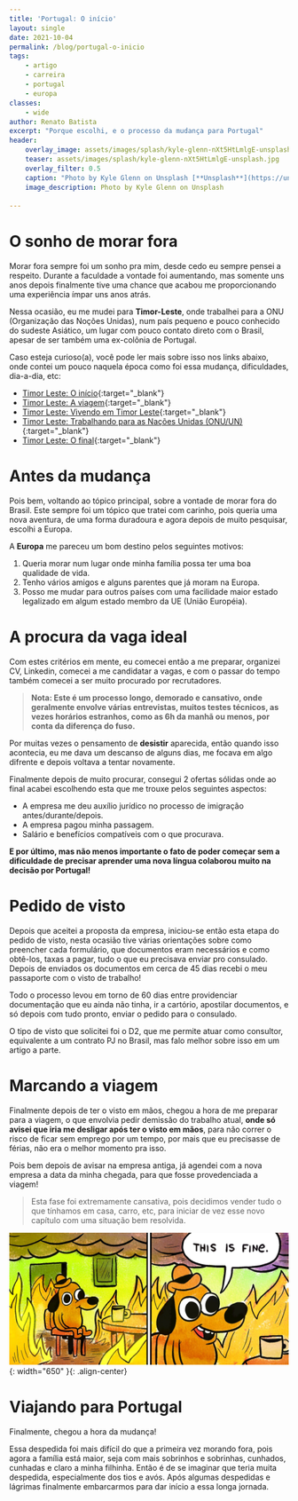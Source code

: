```yaml
---
title: 'Portugal: O início'
layout: single
date: 2021-10-04
permalink: /blog/portugal-o-inicio
tags:
    - artigo
    - carreira
    - portugal
    - europa
classes: 
    - wide
author: Renato Batista
excerpt: "Porque escolhi, e o processo da mudança para Portugal"
header:
    overlay_image: assets/images/splash/kyle-glenn-nXt5HtLmlgE-unsplash.jpg
    teaser: assets/images/splash/kyle-glenn-nXt5HtLmlgE-unsplash.jpg
    overlay_filter: 0.5
    caption: "Photo by Kyle Glenn on Unsplash [**Unsplash**](https://unsplash.com/photos/nXt5HtLmlgE)"
    image_description: Photo by Kyle Glenn on Unsplash

---
```

# O sonho de morar fora

Morar fora sempre foi um sonho pra mim, desde cedo eu sempre pensei a respeito. Durante a faculdade a vontade foi aumentando, mas somente uns anos depois finalmente tive uma chance que acabou me proporcionando uma experiência ímpar uns anos atrás.

Nessa ocasião, eu me mudei para **Timor-Leste**, onde trabalhei para a ONU (Organização das Noções Unidas), num país pequeno e pouco conhecido do sudeste Asiático, um lugar com pouco contato direto com o Brasil, apesar de ser também uma ex-colônia de Portugal.

Caso esteja curioso(a), você pode ler mais sobre isso nos links abaixo, onde contei um pouco naquela época como foi essa mudança, dificuldades, dia-a-dia, etc:

- [Timor Leste: O início](/blog/timor-leste-o-inicio){:target="_blank"}
- [Timor Leste: A viagem](/blog/timor-leste-a-viagem){:target="_blank"}
- [Timor Leste: Vivendo em Timor Leste](/blog/timor-leste-vivendo-em-timor-leste){:target="_blank"}
- [Timor Leste: Trabalhando para as Nações Unidas (ONU/UN)](/blog/timor-leste-trabalhando-para-as-nacoes-unidas){:target="_blank"}
- [Timor Leste: O final](/blog/timor-leste-o-final){:target="_blank"}

# Antes da mudança

Pois bem, voltando ao tópico principal, sobre a vontade de morar fora do Brasil. Este sempre foi um tópico que tratei com carinho, pois queria uma nova aventura, de uma forma duradoura e agora depois de muito pesquisar, escolhi a Europa.

A **Europa** me pareceu um bom destino pelos seguintes motivos:

1. Queria morar num lugar onde minha família possa ter uma boa qualidade de vida.
2. Tenho vários amigos e alguns parentes que já moram na Europa.
3. Posso me mudar para outros países com uma facilidade maior estado legalizado em algum estado membro da UE (União Européia).

# A procura da vaga ideal
Com estes critérios em mente, eu comecei então a me preparar, organizei CV, Linkedin, comecei a me candidatar a vagas, e com o passar do tempo também comecei a ser muito procurado por recrutadores.

> **Nota: Este é um processo longo, demorado e cansativo, onde geralmente envolve várias entrevistas, muitos testes técnicos, as vezes horários estranhos, como as 6h da manhã ou menos, por conta da diferença do fuso.**

Por muitas vezes o pensamento de **desistir** aparecida, então quando isso acontecia, eu me dava um descanso de alguns dias, me focava em algo difrente e depois voltava a tentar novamente.

Finalmente depois de muito procurar, consegui 2 ofertas sólidas onde ao final acabei escolhendo esta que me trouxe pelos seguintes aspectos:

- A empresa me deu auxílio jurídico no processo de imigração antes/durante/depois.
- A empresa pagou minha passagem.
- Salário e benefícios compatíveis com o que procurava.

**E por último, mas não menos importante o fato de poder começar sem a dificuldade de precisar aprender uma nova língua colaborou muito na decisão por Portugal!**

# Pedido de visto
Depois que aceitei a proposta da empresa, iniciou-se então esta etapa do pedido de visto, nesta ocasião tive várias orientações sobre como preencher cada formulário, que documentos eram necessários e como obtê-los, taxas a pagar, tudo o que eu precisava enviar pro consulado. Depois de enviados os documentos em cerca de 45 dias recebi o meu passaporte com o visto de trabalho!

Todo o processo levou em torno de 60 dias entre providenciar documentação que eu ainda não tinha, ir a cartório, apostilar documentos, e só depois com tudo pronto, enviar o pedido para o consulado.

O tipo de visto que solicitei foi o D2, que me permite atuar como consultor, equivalente a um contrato PJ no Brasil, mas falo melhor sobre isso em um artigo a parte.

# Marcando a viagem
Finalmente depois de ter o visto em mãos, chegou a hora de me preparar para a viagem, o que envolvia pedir demissão do trabalho atual, **onde só avisei que iria me desligar após ter o visto em mãos**, para não correr o risco de ficar sem emprego por um tempo, por mais que eu precisasse de férias, não era o melhor momento pra isso.

Pois bem depois de avisar na empresa antiga, já agendei com a nova empresa a data da minha chegada, para que fosse provedenciada a viagem!

> Esta fase foi extremamente cansativa, pois decidimos vender tudo o que tínhamos em casa, carro, etc, para iniciar de vez esse novo capítulo com uma situação bem resolvida.

![image](/assets/images/posts/2021-10-25-Portugal-o-inicio_this_is_fine.jpg){: width="650" }{: .align-center}

# Viajando para Portugal

Finalmente, chegou a hora da mudança! 

Essa despedida foi mais difícil do que a primeira vez morando fora, pois agora a família está maior, seja com mais sobrinhos e sobrinhas, cunhados, cunhadas e claro a minha filhinha. Então é de se imaginar que teria muita despedida, especialmente dos tios e avós. Após algumas despedidas e lágrimas finalmente embarcarmos para dar início a essa longa jornada.
